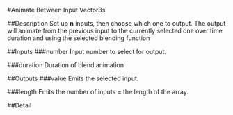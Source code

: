 #Animate Between Input Vector3s

##Description
Set up **n** inputs, then choose which one to output. The output will animate from the previous input to the currently selected one over time duration and using the selected blending function

##Inputs
###number
Input number to select for output.

###duration
Duration of blend animation

##Outputs
###value
Emits the selected input.

###length
Emits the number of inputs = the length of the array.

##Detail

